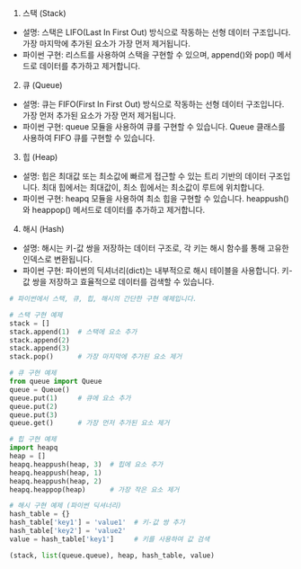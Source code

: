 1. 스택 (Stack)
- 설명: 스택은 LIFO(Last In First Out) 방식으로 작동하는 선형 데이터 구조입니다. 가장 마지막에 추가된 요소가 가장 먼저 제거됩니다.
- 파이썬 구현: 리스트를 사용하여 스택을 구현할 수 있으며, append()와 pop() 메서드로 데이터를 추가하고 제거합니다.
2. 큐 (Queue)
- 설명: 큐는 FIFO(First In First Out) 방식으로 작동하는 선형 데이터 구조입니다. 가장 먼저 추가된 요소가 가장 먼저 제거됩니다.
- 파이썬 구현: queue 모듈을 사용하여 큐를 구현할 수 있습니다. Queue 클래스를 사용하여 FIFO 큐를 구현할 수 있습니다.
3. 힙 (Heap)
- 설명: 힙은 최대값 또는 최소값에 빠르게 접근할 수 있는 트리 기반의 데이터 구조입니다. 최대 힙에서는 최대값이, 최소 힙에서는 최소값이 루트에 위치합니다.
- 파이썬 구현: heapq 모듈을 사용하여 최소 힙을 구현할 수 있습니다. heappush()와 heappop() 메서드로 데이터를 추가하고 제거합니다.
4. 해시 (Hash)
- 설명: 해시는 키-값 쌍을 저장하는 데이터 구조로, 각 키는 해시 함수를 통해 고유한 인덱스로 변환됩니다.
- 파이썬 구현: 파이썬의 딕셔너리(dict)는 내부적으로 해시 테이블을 사용합니다. 키-값 쌍을 저장하고 효율적으로 데이터를 검색할 수 있습니다.

```python
# 파이썬에서 스택, 큐, 힙, 해시의 간단한 구현 예제입니다.

# 스택 구현 예제
stack = []
stack.append(1)  # 스택에 요소 추가
stack.append(2)
stack.append(3)
stack.pop()      # 가장 마지막에 추가된 요소 제거

# 큐 구현 예제
from queue import Queue
queue = Queue()
queue.put(1)     # 큐에 요소 추가
queue.put(2)
queue.put(3)
queue.get()      # 가장 먼저 추가된 요소 제거

# 힙 구현 예제
import heapq
heap = []
heapq.heappush(heap, 3)  # 힙에 요소 추가
heapq.heappush(heap, 1)
heapq.heappush(heap, 2)
heapq.heappop(heap)      # 가장 작은 요소 제거

# 해시 구현 예제 (파이썬 딕셔너리)
hash_table = {}
hash_table['key1'] = 'value1'  # 키-값 쌍 추가
hash_table['key2'] = 'value2'
value = hash_table['key1']     # 키를 사용하여 값 검색

(stack, list(queue.queue), heap, hash_table, value)

```